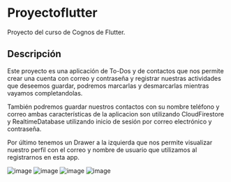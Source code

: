 # Proyectoflutter

Proyecto del curso de Cognos de Flutter.

## Descripción

Este proyecto es una aplicación de To-Dos y de contactos que nos permite crear una cuenta con correo y contraseña y registrar nuestras actividades que deseemos guardar, podremos marcarlas y desmarcarlas mientras vayamos completandolas.

También podremos guardar nuestros contactos con su nombre teléfono y correo ambas características de la aplicacion son utilizando CloudFirestore y RealtimeDatabase utilizando inicio de sesión por correo electrónico y contraseña.

Por último tenemos un Drawer a la izquierda que nos permite visualizar nuestro perfil con el correo y nombre de usuario que utilizamos al registrarnos en esta app.

![image](https://user-images.githubusercontent.com/107445085/216223814-1345385c-e597-41cc-8d9e-8df96e8e3acd.png)
![image](https://user-images.githubusercontent.com/107445085/216223965-25724f97-7364-4846-b3b2-3d6f242bbdf1.png)
![image](https://user-images.githubusercontent.com/107445085/216224023-aa716398-096a-4cdc-ab28-7791f171fd23.png)
![image](https://user-images.githubusercontent.com/107445085/216224111-c4c1eebd-e316-41d1-83b2-3878485a99c5.png)


